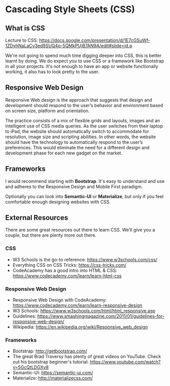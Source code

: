 Cascading Style Sheets (CSS)
===

What is CSS
---

Lecture to CSS: https://docs.google.com/presentation/d/1E7cGSuWf-1ZDyhNaLaCy3ed9SUQ4q-5QMkPUjB7AN9A/edit#slide=id.p

We're not going to spend much time digging deeper into CSS, this is better learnt by doing. We do expect you to use CSS or a framework like Bootstrap in all your projects. It's not enough to have an app or website functionally working, it also has to look pretty to the user.

Responsive Web Design
---
Responsive Web design is the approach that suggests that design and development should respond to the user’s behavior and environment based on screen size, platform and orientation.

The practice consists of a mix of flexible grids and layouts, images and an intelligent use of CSS media queries. As the user switches from their laptop to iPad, the website should automatically switch to accommodate for resolution, image size and scripting abilities. In other words, the website should have the technology to automatically respond to the user’s preferences. This would eliminate the need for a different design and development phase for each new gadget on the market.

Frameworks
---

I would recommend starting with **Bootstrap**. It's easy to understand and use and adheres to the Responsive Design and Mobile First paradigm.

Optionally you can look into **Semantic-UI** or **Materialize**, but only if you feel comfortable enough designing websites with CSS.

External Resources
----

There are some great resources out there to learn CSS. We'll give you a couple, but there are plenty more out there.

### CSS

+ W3 Schools is the go-to reference: https://www.w3schools.com/css/
+ Everything CSS on CSS Tricks: https://css-tricks.com/
+ CodeAcademy has a good intro into HTML & CSS: https://www.codecademy.com/learn/learn-html-css

### Responsive Web Design

+ Responsive Web Design with CodeAcademy: https://www.codecademy.com/learn/learn-responsive-design
+ W3 Schools: https://www.w3schools.com/html/html_responsive.asp
+ Guidelines: https://www.smashingmagazine.com/2011/01/guidelines-for-responsive-web-design/
+ Wikipedia: https://en.wikipedia.org/wiki/Responsive_web_design

### Frameworks
+ Bootstrap: http://getbootstrap.com/
+ The great Brad Traversy has plenty of great videos on YouTube. Check out his bootstrap beginner's tutorial: https://www.youtube.com/watch?v=5GcQtLDGXy8
+ Semantic-UI: https://semantic-ui.com/
+ Materialize: http://materializecss.com/
